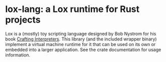 # lox-lang: a Lox runtime for Rust projects

Lox is a (mostly) toy scripting language designed by Bob Nystrom for his book
[Crafting Interpreters](http://craftinginterpreters.com). This library (and the
included wrapper binary) implement a virtual machine runtime for it that can be
used on its own or embedded into a larger application. See the crate
documentation for usage information.
